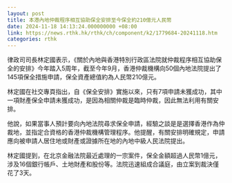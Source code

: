 ```yaml
---
layout: post
title: 本港內地仲裁程序相互協助保全安排至今保全約210億元人民幣
date: 2024-11-18 14:13:24.000000000 +08:00
link: https://news.rthk.hk/rthk/ch/component/k2/1779684-20241118.htm
categories: rthk
---
```


律政司司長林定國表示，《關於內地與香港特別行政區法院就仲裁程序相互協助保全的安排》今年踏入5周年，截至今年9月，香港仲裁機構向50個內地法院提出了145項保全措施申請，保全資產總值約為人民幣210億元。

林定國在社交專頁指出，自《保全安排》實施以來，只有7項申請未獲成功，其中一項財產保全申請未獲成功，是因為相關仲裁是臨時仲裁，因此無法利用有關安排。

他說，如果當事人預計要向內地法院尋求保全申請，經驗之談是是選擇香港作為仲裁地，並指定合資格的香港仲裁機構管理程序。他提醒，有關安排明確規定，申請應向被申請人居住地或財產或證據所在地的內地中級人民法院提出。

林定國提到，在北京金融法院最近處理的一宗案件，保全金額超過人民幣1億元，涉及16個銀行帳戶、土地財產和股份等。法院迅速組成合議庭，由立案到裁決僅花了3天。
